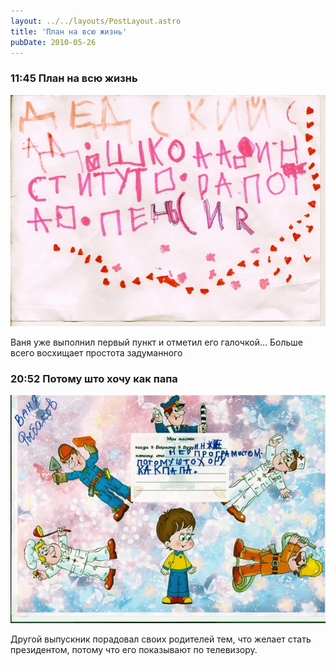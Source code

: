 ```yaml
---
layout: ../../layouts/PostLayout.astro
title: 'План на всю жизнь'
pubDate: 2010-05-26
---
```


### 11:45 План на всю жизнь

![./1274859920-vanya-plan.jpg](./1274859920-vanya-plan.jpg)

Ваня уже выполнил первый пункт и отметил его галочкой… Больше всего восхищает простота задуманного

### 20:52 Потому што хочу как папа

![./1274892711-vanya-work.jpg](./1274892711-vanya-work.jpg)

Другой выпускник порадовал своих родителей тем, что желает стать президентом, потому что его показывают по телевизору.